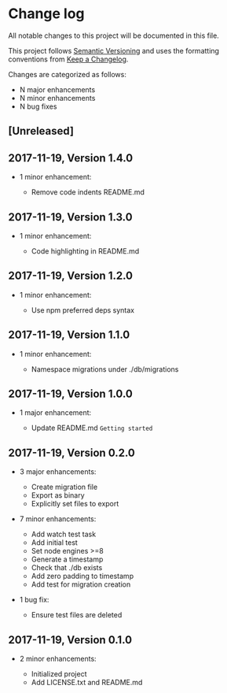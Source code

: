 # Change log

All notable changes to this project will be documented in this file.

This project follows [Semantic Versioning](http://semver.org/) and uses the formatting conventions from [Keep a Changelog](http://keepachangelog.com).

Changes are categorized as follows:

* N major enhancements
* N minor enhancements
* N bug fixes

## [Unreleased]

## 2017-11-19, Version 1.4.0

* 1 minor enhancement:

  * Remove code indents README.md

## 2017-11-19, Version 1.3.0

* 1 minor enhancement:

  * Code highlighting in README.md

## 2017-11-19, Version 1.2.0

* 1 minor enhancement:

  * Use npm preferred deps syntax

## 2017-11-19, Version 1.1.0

* 1 minor enhancement:

  * Namespace migrations under ./db/migrations

## 2017-11-19, Version 1.0.0

* 1 major enhancement:

  * Update README.md `Getting started`

## 2017-11-19, Version 0.2.0

* 3 major enhancements:

  * Create migration file
  * Export as binary
  * Explicitly set files to export

* 7 minor enhancements:

  * Add watch test task
  * Add initial test
  * Set node engines >=8
  * Generate a timestamp
  * Check that ./db exists
  * Add zero padding to timestamp
  * Add test for migration creation

* 1 bug fix:

  * Ensure test files are deleted

## 2017-11-19, Version 0.1.0

* 2 minor enhancements:

  * Initialized project
  * Add LICENSE.txt and README.md
